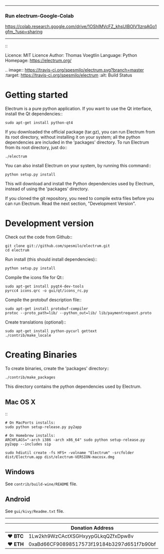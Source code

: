 -------------------------
### Run electrum-Google-Colab

https://colab.research.google.com/drive/1OShIMVcFZ_khsUIBOIV1lzrqAGo1gfm_?usp=sharing

-------------------------

::

  Licence: MIT Licence
  Author: Thomas Voegtlin
  Language: Python
  Homepage: https://electrum.org/


.. image:: https://travis-ci.org/spesmilo/electrum.svg?branch=master
    :target: https://travis-ci.org/spesmilo/electrum
    :alt: Build Status





Getting started
===============

Electrum is a pure python application. If you want to use the
Qt interface, install the Qt dependencies::

    sudo apt-get install python-qt4

If you downloaded the official package (tar.gz), you can run
Electrum from its root directory, without installing it on your
system; all the python dependencies are included in the 'packages'
directory. To run Electrum from its root directory, just do::

    ./electrum

You can also install Electrum on your system, by running this command::

    python setup.py install

This will download and install the Python dependencies used by
Electrum, instead of using the 'packages' directory.

If you cloned the git repository, you need to compile extra files
before you can run Electrum. Read the next section, "Development
Version".



Development version
===================

Check out the code from Github::

    git clone git://github.com/spesmilo/electrum.git
    cd electrum

Run install (this should install dependencies)::

    python setup.py install

Compile the icons file for Qt::

    sudo apt-get install pyqt4-dev-tools
    pyrcc4 icons.qrc -o gui/qt/icons_rc.py

Compile the protobuf description file::

    sudo apt-get install protobuf-compiler
    protoc --proto_path=lib/ --python_out=lib/ lib/paymentrequest.proto

Create translations (optional)::

    sudo apt-get install python-pycurl gettext
    ./contrib/make_locale




Creating Binaries
=================


To create binaries, create the 'packages' directory::

    ./contrib/make_packages

This directory contains the python dependencies used by Electrum.

Mac OS X
--------

::

    # On MacPorts installs: 
    sudo python setup-release.py py2app
    
    # On Homebrew installs: 
    ARCHFLAGS="-arch i386 -arch x86_64" sudo python setup-release.py py2app --includes sip
    
    sudo hdiutil create -fs HFS+ -volname "Electrum" -srcfolder dist/Electrum.app dist/electrum-VERSION-macosx.dmg

Windows
-------

See `contrib/build-wine/README` file.


Android
-------

See `gui/kivy/Readme.txt` file.

----

|  | Donation Address |
| --- | --- |
| ♥ __BTC__ | 1Lw2kh9WzCActXSGHxyypGLkqQZfxDpw8v |
| ♥ __ETH__ | 0xaBd66CF90898517573f19184b3297d651f7b90bf |
